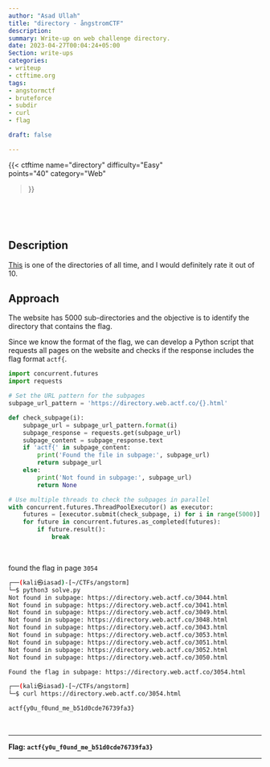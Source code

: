 ```yaml
---
author: "Asad Ullah"
title: "directory - ångstromCTF"
description: 
summary: Write-up on web challenge directory.
date: 2023-04-27T00:04:24+05:00
Section: write-ups
categories:
- writeup
- ctftime.org
tags:
- angstormctf
- bruteforce
- subdir
- curl
- flag

draft: false

---
```


{{< 
ctftime 
name="directory" 
difficulty="Easy"  
points="40"
category="Web"
>}}

&nbsp;

&nbsp;

## Description

[This](https://directory.web.actf.co/) is one of the directories of all time, and I would definitely rate it out of 10.

## Approach

The website has 5000 sub-directories and the objective is to identify the directory that contains the flag.

Since we know the format of the flag, we can develop a Python script that requests all pages on the website and checks if the response includes the flag format `actf{`.

```python
import concurrent.futures
import requests

# Set the URL pattern for the subpages
subpage_url_pattern = 'https://directory.web.actf.co/{}.html'

def check_subpage(i):
    subpage_url = subpage_url_pattern.format(i)
    subpage_response = requests.get(subpage_url)
    subpage_content = subpage_response.text
    if 'actf{' in subpage_content:
        print('Found the file in subpage:', subpage_url)
        return subpage_url
    else:
        print('Not found in subpage:', subpage_url)
        return None

# Use multiple threads to check the subpages in parallel
with concurrent.futures.ThreadPoolExecutor() as executor:
    futures = [executor.submit(check_subpage, i) for i in range(5000)]
    for future in concurrent.futures.as_completed(futures):
        if future.result():
            break
```

&nbsp;

found the flag in page `3054`

```bash
┌──(kali㉿iasad)-[~/CTFs/angstorm]
└─$ python3 solve.py
Not found in subpage: https://directory.web.actf.co/3044.html
Not found in subpage: https://directory.web.actf.co/3041.html
Not found in subpage: https://directory.web.actf.co/3049.html
Not found in subpage: https://directory.web.actf.co/3048.html
Not found in subpage: https://directory.web.actf.co/3043.html
Not found in subpage: https://directory.web.actf.co/3053.html
Not found in subpage: https://directory.web.actf.co/3051.html
Not found in subpage: https://directory.web.actf.co/3052.html
Not found in subpage: https://directory.web.actf.co/3050.html

Found the flag in subpage: https://directory.web.actf.co/3054.html
```

```bash
┌──(kali㉿iasad)-[~/CTFs/angstorm]
└─$ curl https://directory.web.actf.co/3054.html

actf{y0u_f0und_me_b51d0cde76739fa3}

```

&nbsp;

---

**Flag: `actf{y0u_f0und_me_b51d0cde76739fa3}`**

---

&nbsp;

&nbsp;
